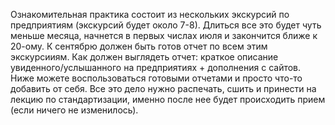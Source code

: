 Ознакомительная практика состоит из нескольких экскурсий по предприятиям (экскурсий будет около 7-8). Длиться все это будет чуть меньше месяца, начнется в первых числах июля и закончится ближе к 20-ому. К сентябрю должен быть готов отчет по всем этим экскурсииям. 
Как должен выглядеть отчет: краткое описание увиденного/услышанного на предприятиях + дополнения с сайтов. Ниже можете воспользоваться готовыми отчетами и просто что-то добавить от себя. Все это дело нужно распечать, сшить и принести на лекцию по стандартизации, именно после нее будет происходить прием (если ничего не изменилось).